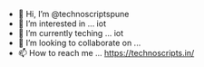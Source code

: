- 👋 Hi, I’m @technoscriptspune
- 👀 I’m interested in ... iot
- 🌱 I’m currently teching ... iot
- 💞️ I’m looking to collaborate on ... 
- 📫 How to reach me ... https://technoscripts.in/

<!---
technoscriptspune/technoscriptspune is a ✨ special ✨ repository because its `README.md` (this file) appears on your GitHub profile.
You can click the Preview link to take a look at your changes.
--->

